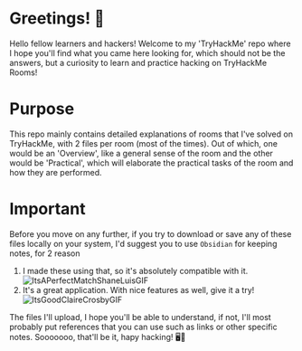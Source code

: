 # Greetings! 🎉
Hello fellow learners and hackers! Welcome to my 'TryHackMe' repo where I hope you'll find what you came here looking for, which should not be the answers, but a curiosity to learn and practice hacking on TryHackMe Rooms!
# Purpose
This repo mainly contains detailed explanations of rooms that I've solved on TryHackMe, with 2 files per room (most of the times). Out of which, one would be an 'Overview', like a general sense of the room and the other would be 'Practical', which will elaborate the practical tasks of the room and how they are performed.
# Important
Before you move on any further, if you try to download or save any of these files locally on your system, I'd suggest you to use `Obsidian` for keeping notes, for 2 reason
  1. I made these using that, so it's absolutely compatible with it.
![ItsAPerfectMatchShaneLuisGIF](https://github.com/scissor-seven/TryHackMe/assets/103362978/3008e01a-7dab-4d46-a7c2-b37a60095230)
  2. It's a great application. With nice features as well, give it a try!
![ItsGoodClaireCrosbyGIF](https://github.com/scissor-seven/TryHackMe/assets/103362978/043ca469-f6a4-4bd0-8ae6-97659d838062)

The files I'll upload, I hope you'll be able to understand, if not, I'll most probably put references that you can use such as links or other specific notes.
Sooooooo, that'll be it, hapy hacking! 🖥️🚀
